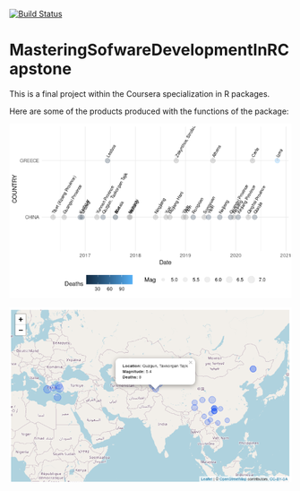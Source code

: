 [![Build Status](https://travis-ci.com/cesarkero/MasteringSofwareDevelopmentInRCapstone.svg?branch=master)](https://travis-ci.com/cesarkero/MasteringSofwareDevelopmentInRCapstone)

# MasteringSofwareDevelopmentInRCapstone

This is a final project within the Coursera specialization in R packages. 

Here are some of the products produced with the functions of the package: 

![01](images/01.png)

![02](images/02.png)
